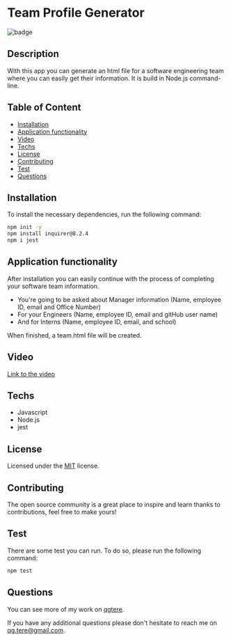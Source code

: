 # Team Profile Generator

![badge](https://img.shields.io/badge/License-MIT-yellow)

## Description
 With this app you can generate an html file for a software engineering team where you can easily get their information. It is build in Node.js command-line.

## Table of Content
* [Installation](#installation)
* [Application functionality](#application-functionality)
* [Video](#video)
* [Techs](#techs)
* [License](#license)
* [Contributing](#contributing)
* [Test](#test)
* [Questions](#questions)

## Installation
  To install the necessary dependencies, run the following command:
```bash
npm init -y
npm install inquirer@8.2.4
npm i jest
```
## Application functionality 
 After installation you can easily continue with the process of completing your software team information. 
 * You're going to be asked about Manager information (Name, employee ID, email and Office Number)
 * For your Engineers (Name, employee ID, email and gitHub user name)
 * And for Interns (Name, employee ID, email, and school)

 When finished, a team.html file will be created.

## Video
[Link to the video](https://drive.google.com/file/d/1G7_cY63pNczRjj8B_Sni2qogO_2v8RdD/view)

## Techs

* Javascript
* Node.js
* jest

## License
 Licensed under the [MIT](https://opensource.org/licenses/MIT) license.

## Contributing 
 The open source community is a great place to inspire and learn thanks to contributions, feel free to make yours!
    
## Test
  There are some test you can run. To do so, please run the following command:
```bash
npm test
```
## Questions
  You can see more of my work on [qgtere](https://github.com/qgtere).

  If you have any additional questions please don't hesitate to reach me on qg.tere@gmail.com.  